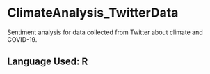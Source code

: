 # ClimateAnalysis_TwitterData
Sentiment analysis for data collected from Twitter about climate and COVID-19.

## Language Used: R

